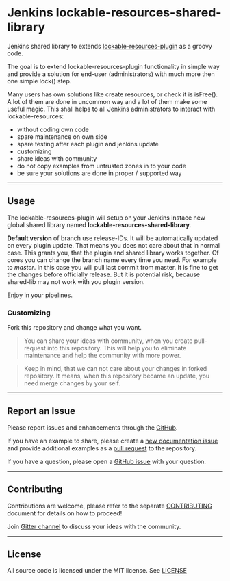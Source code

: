# Jenkins lockable-resources-shared-library

Jenkins shared library to extends [lockable-resources-plugin](https://github.com/jenkinsci/lockable-resources-plugin) as a groovy code.

The goal is to extend lockable-resources-plugin functionality in simple way and provide a solution for end-user (administrators) with much more then one simple lock() step.

Many users has own solutions like create resources, or check it is isFree().
A lot of them are done in uncommon way and a lot of them make some useful magic.
This shall helps to all Jenkins administrators to interact with lockable-resources:

+ without coding own code
+ spare maintenance on own side
+ spare testing after each plugin and jenkins update
+ customizing
+ share ideas with community
+ do not copy examples from untrusted zones in to your code
+ be sure your solutions are done in proper / supported way

---

## Usage

The lockable-resources-plugin will setup on your Jenkins instace new  global shared library named **lockable-resources-shared-library**.

**Default version** of branch use release-IDs. It will be automatically updated on every plugin update. That means you does not care about that in normal case.
This grants you, that the plugin and shared library works together.
Of cores you can change the branch name every time you need. For example to *master*.
In this case you will pull last commit from master. It is fine to get the changes before officially release. But it is potential risk, because shared-lib may not work with you plugin version.

Enjoy in your pipelines.
<!-- TBD: describe detailed steps, and hallo world project-->

### Customizing

Fork this repository and change what you want.

> You can share your ideas with community, when you create pull-request into this repository. This will help you to eliminate maintenance and help the community with more power.

> Keep in mind, that we can not care about your changes in forked repository. It means, when this repository became an update, you need merge changes by your self.

---

## Report an Issue

Please report issues and enhancements through the [GitHub](https://github.com/jenkinsci/lockable-resources-plugin/issues/new/choose).

If you have an example to share, please create a [new documentation issue](https://github.com/jenkinsci/lockable-resources-plugin/issues/new?assignees=&labels=documentation&template=3-documentation.yml) and provide additional examples as a [pull request](https://github.com/jenkinsci/lockable-resources-plugin/pulls) to the repository.

If you have a question, please open a [GitHub issue](https://github.com/jenkinsci/lockable-resources-plugin/issues/new/choose) with your question.

---

## Contributing

Contributions are welcome, please refer to the separate [CONTRIBUTING](../CONTRIBUTING.md) document for details on how to proceed!

Join [Gitter channel](https://gitter.im/jenkinsci/lockable-resources) to discuss your ideas with the community.

---

## License

All source code is licensed under the MIT license.
See [LICENSE](../LICENSE.txt)
